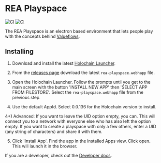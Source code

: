 # REA Playspace

[![CI](https://github.com/lightningrodlabs/rea-playspace/actions/workflows/test.yml/badge.svg)](https://github.com/lightningrodlabs/rea-playspace/actions/)
[![CI](https://github.com/lightningrodlabs/rea-playspace/actions/workflows/release.yml/badge.svg)](https://github.com/lightningrodlabs/rea-playspace/actions/)

The REA Playspace is an electron based environment that lets people play with the concepts behind [Valueflows](https://www.valueflo.ws/).

## Installing
1) Download and install the latest [Holochain Launcher](https://github.com/holochain/launcher/tags/v0.4.7).

2) From the [releases page](https://github.com/lightningrodlabs/rea-playspace/releases/) download the latest `rea-playspace.webhapp` file.

3) Open the Holochain Launcher. Follow the prompts until you get to the main screen with the button 'INSTALL NEW APP' then 'SELECT APP FROM FILESTORE'. Select the `rea-playspace.webhapp` file from the previous step.

4) Use the default AppId. Select 0.0.136 for the Holochain version to install.

4+) Advanced: If you want to leave the UID option empty, you can. This will connect you to a network with everyone else who has also left the option empty. If you want to create a playspace with only a few others, enter a UID (any string of characters) and share it with them.

5) Click 'Install App'. Find the app in the Installed Apps view. Click open. This will launch it in the browser.


If you are a developer, check out the [Developer docs](./DEVELOP.md).




